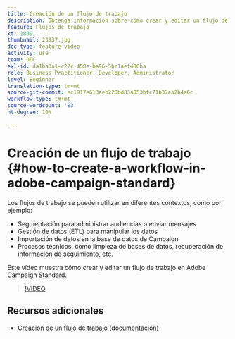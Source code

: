 ```yaml
---
title: Creación de un flujo de trabajo
description: Obtenga información sobre cómo crear y editar un flujo de trabajo.
feature: Flujos de trabajo
kt: 1809
thumbnail: 23937.jpg
doc-type: feature video
activity: use
team: DOC
exl-id: da1ba3a1-c27c-458e-ba96-5bc1aef486ba
role: Business Practitioner, Developer, Administrator
level: Beginner
translation-type: tm+mt
source-git-commit: ec1917e613aeb220bd83a053bfc71b37ea2b4a6c
workflow-type: tm+mt
source-wordcount: '83'
ht-degree: 10%

---
```


# Creación de un flujo de trabajo {#how-to-create-a-workflow-in-adobe-campaign-standard}

Los flujos de trabajo se pueden utilizar en diferentes contextos, como por ejemplo:

* Segmentación para administrar audiencias o enviar mensajes
* Gestión de datos (ETL) para manipular los datos
* Importación de datos en la base de datos de Campaign
* Procesos técnicos, como limpieza de bases de datos, recuperación de información de seguimiento, etc.

Este vídeo muestra cómo crear y editar un flujo de trabajo en Adobe Campaign Standard.

>[!VIDEO](https://video.tv.adobe.com/v/23937?quality=12)

## Recursos adicionales

* [Creación de un flujo de trabajo (documentación)](https://experienceleague.adobe.com/docs/campaign-standard/using/managing-processes-and-data/workflow-general-operation/building-a-workflow.html)
